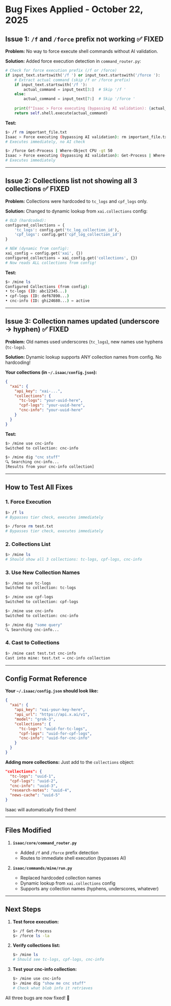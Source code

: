 # Bug Fixes Applied - October 22, 2025

## Issue 1: `/f` and `/force` prefix not working ✅ FIXED

**Problem:** No way to force execute shell commands without AI validation.

**Solution:** Added force execution detection in `command_router.py`:
```python
# Check for force execution prefix (/f or /force)
if input_text.startswith('/f ') or input_text.startswith('/force '):
    # Extract actual command (skip /f or /force prefix)
    if input_text.startswith('/f '):
        actual_command = input_text[3:]  # Skip '/f '
    else:
        actual_command = input_text[7:]  # Skip '/force '
    
    print(f"Isaac > Force executing (bypassing AI validation): {actual_command}")
    return self.shell.execute(actual_command)
```

**Test:**
```bash
$> /f rm important_file.txt
Isaac > Force executing (bypassing AI validation): rm important_file.txt
# Executes immediately, no AI check

$> /force Get-Process | Where-Object CPU -gt 50
Isaac > Force executing (bypassing AI validation): Get-Process | Where-Object CPU -gt 50
# Executes immediately
```

---

## Issue 2: Collections list not showing all 3 collections ✅ FIXED

**Problem:** Collections were hardcoded to `tc_logs` and `cpf_logs` only.

**Solution:** Changed to dynamic lookup from `xai.collections` config:
```python
# OLD (hardcoded):
configured_collections = {
    'tc_logs': config.get('tc_log_collection_id'),
    'cpf_logs': config.get('cpf_log_collection_id')
}

# NEW (dynamic from config):
xai_config = config.get('xai', {})
configured_collections = xai_config.get('collections', {})
# Now reads ALL collections from config!
```

**Test:**
```bash
$> /mine ls
Configured Collections (from config):
• tc-logs (ID: abc12345...)
• cpf-logs (ID: def67890...)
• cnc-info (ID: ghi24680...) ← active
```

---

## Issue 3: Collection names updated (underscore → hyphen) ✅ FIXED

**Problem:** Old names used underscores (`tc_logs`), new names use hyphens (`tc-logs`).

**Solution:** Dynamic lookup supports ANY collection names from config. No hardcoding!

**Your collections (in `~/.isaac/config.json`):**
```json
{
  "xai": {
    "api_key": "xai-...",
    "collections": {
      "tc-logs": "your-uuid-here",
      "cpf-logs": "your-uuid-here",
      "cnc-info": "your-uuid-here"
    }
  }
}
```

**Test:**
```bash
$> /mine use cnc-info
Switched to collection: cnc-info

$> /mine dig "cnc stuff"
🔍 Searching cnc-info...
[Results from your cnc-info collection]
```

---

## How to Test All Fixes

### 1. Force Execution
```bash
$> /f ls
# Bypasses tier check, executes immediately

$> /force rm test.txt
# Bypasses tier check, executes immediately
```

### 2. Collections List
```bash
$> /mine ls
# Should show all 3 collections: tc-logs, cpf-logs, cnc-info
```

### 3. Use New Collection Names
```bash
$> /mine use tc-logs
Switched to collection: tc-logs

$> /mine use cpf-logs
Switched to collection: cpf-logs

$> /mine use cnc-info
Switched to collection: cnc-info

$> /mine dig "some query"
🔍 Searching cnc-info...
```

### 4. Cast to Collections
```bash
$> /mine cast test.txt cnc-info
Cast into mine: test.txt → cnc-info collection
```

---

## Config Format Reference

**Your `~/.isaac/config.json` should look like:**
```json
{
  "xai": {
    "api_key": "xai-your-key-here",
    "api_url": "https://api.x.ai/v1",
    "model": "grok-3",
    "collections": {
      "tc-logs": "uuid-for-tc-logs",
      "cpf-logs": "uuid-for-cpf-logs",
      "cnc-info": "uuid-for-cnc-info"
    }
  }
}
```

**Adding more collections:**
Just add to the `collections` object:
```json
"collections": {
  "tc-logs": "uuid-1",
  "cpf-logs": "uuid-2",
  "cnc-info": "uuid-3",
  "research-notes": "uuid-4",
  "news-cache": "uuid-5"
}
```

Isaac will automatically find them!

---

## Files Modified

1. **`isaac/core/command_router.py`**
   - Added `/f` and `/force` prefix detection
   - Routes to immediate shell execution (bypasses AI)

2. **`isaac/commands/mine/run.py`**
   - Replaced hardcoded collection names
   - Dynamic lookup from `xai.collections` config
   - Supports any collection names (hyphens, underscores, whatever)

---

## Next Steps

1. **Test force execution:**
   ```bash
   $> /f Get-Process
   $> /force ls -la
   ```

2. **Verify collections list:**
   ```bash
   $> /mine ls
   # Should see tc-logs, cpf-logs, cnc-info
   ```

3. **Test your cnc-info collection:**
   ```bash
   $> /mine use cnc-info
   $> /mine dig "show me cnc stuff"
   # Check what blob info it retrieves
   ```

All three bugs are now fixed! 🎯
